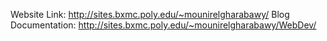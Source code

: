 Website Link: http://sites.bxmc.poly.edu/~mounirelgharabawy/
Blog Documentation: http://sites.bxmc.poly.edu/~mounirelgharabawy/WebDev/
